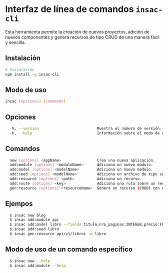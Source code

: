 # Interfaz de línea de comandos `insac-cli`

Esta herramienta permite la creación de nuevos proyectos, adición de nuevos componentes y genera recursos de tipo CRUD de una manera fácil y sencilla.

## Instalación

```bash
# Instalación
npm install -g insac-cli
```

## Modo de uso

```bash
insac [opciones] [commando]
```

## Opciones

```bash
  -V, --version                          Muestra el número de versión.
  -h, --help                             Información sobre el modo de uso.
```

## Comandos

```bash
  new [options] <appName>                Crea una nueva aplicación.
  add:module [options] <moduleName>      Adiciona un nuevo módulo.
  add:model [options] <modelName>        Adiciona un nuevo modelo.
  add:seed [options] <modelName>         Adiciona un archivo de tipo seed en base a un modelo.
  add:resource [options] <path>          Adiciona un recurso.
  add:route [options] <key>              Adiciona una ruta sobre un recurso existente.
  gen:resource [options] <resourceName>  Genera un recurso (CRUD) con el código autogenerado.
```

## Ejempos

```bash
  $ insac new blog
  $ insac add:module api
  $ insac add:model libro --fields titulo,nro_paginas:INTEGER,precio:FLOAT
  $ insac add:seed libro
  $ insac gen:resource api/v1/libros -m libro
```

## Modo de uso de un comando específico

```bash
  $ insac new --help
  $ insac add:module --help
```

